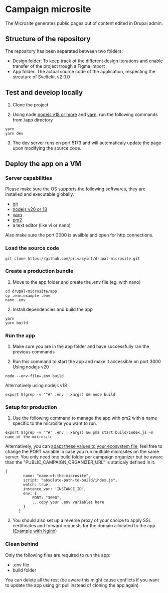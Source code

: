 # Campaign microsite

The Microsite generates public pages out of content edited in Drupal admin.

## Structure of the repository

The repository has been separated between two folders:
* Design folder: To keep track of the different design iterations and enable transfer of the project trough a Figma import
* App folder: The actual source code of the application, respecting the strcuture of Sveltekit v2.0.0

## Test and develop locally
1. Clone the project

2. Using node [nodejs v18 or more](https://nodejs.org) and [yarn](https://yarnpkg.com/), run the following commands from /app directory
```
yarn
yarn dev
```

3. The dev server runs on port 5173 and will automaticaly update the page upon modifying the source code.


## Deploy the app on a VM

### Server capabilities

Please make sure the OS supports the following softwares, they are installed and executable globally.
* [git](https://git-scm.com/)
* [nodejs v20 or 18](https://nodejs.org)
* [yarn](https://yarnpkg.com/)
* [pm2](https://pm2.keymetrics.io/docs/usage/quick-start/)
* a text editor (like vi or nano)

Also make sure the port 3000 is availble and open for http connections.

### Load the source code
```
git clone https://github.com/privacyint/drupal-microsite.git
```

### Create a production bundle
1. Move to the app folder and create the .env file (eg: with nano)
```
cd drupal-microsite/app
cp .env.example .env
nano .env
```

2. Install dependencies and build the app
```
yarn
yarn build
```

### Run the app
1. Make sure you are in the app folder and have successfully ran the previous commands


2. Run this command to start the app and make it accessible on port 3000
Using nodejs v20
```
node --env-file=.env build
```

Alternatively using nodejs v18
```
export $(grep -v '^#' .env | xargs) && node build
```


### Setup for production
1. Use the following command to manage the app with pm2 with a name specific to the microsite you want to run.
```
export $(grep -v '^#' .env | xargs) && pm2 start build/index.js -n name-of-the-microsite
```

Alternatively, you can [adapt these values to your ecosystem file](https://pm2.keymetrics.io/docs/usage/environment/), feel free to change the PORT variable in case you run multiple microsites on the same server. 
You only need one build folder per campaign organizer but be aware than the "PUBLIC_CAMPAIGN_ORGANIZER_URL" is staticaly defined in it.
```
{
        name: "name-of-the-microsite",
        script: "absolute-path-to-build/index.js",
        watch: true,
        instance_var: 'INSTANCE_ID',
        env: {
            PORT: "3000",
            ...copy your .env variables here
        }
      }
```

2. You should also set up a reverse proxy of your choice to apply SSL certificates and forward requests for the domain allocated to the app. ([Example with Nginx](https://www.baeldung.com/nginx-forward-proxy))


### Clean behind
Only the following files are required to run the app:
* .env file 
* build folder

You can delete all the rest (be aware this might cause conflicts if you want to update the app using git pull instead of cloning the app again)








